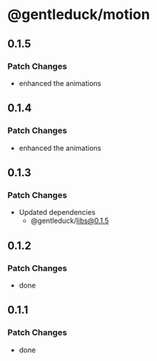 # @gentleduck/motion

## 0.1.5

### Patch Changes

- enhanced the animations

## 0.1.4

### Patch Changes

- enhanced the animations

## 0.1.3

### Patch Changes

- Updated dependencies
  - @gentleduck/libs@0.1.5

## 0.1.2

### Patch Changes

- done

## 0.1.1

### Patch Changes

- done
